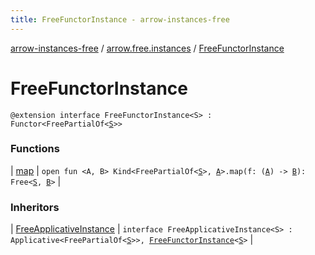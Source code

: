 ```yaml
---
title: FreeFunctorInstance - arrow-instances-free
---
```


[arrow-instances-free](../../index.html) / [arrow.free.instances](../index.html) / [FreeFunctorInstance](./index.html)

# FreeFunctorInstance

`@extension interface FreeFunctorInstance<S> : Functor<FreePartialOf<`[`S`](index.html#S)`>>`

### Functions

| [map](map.html) | `open fun <A, B> Kind<FreePartialOf<`[`S`](index.html#S)`>, `[`A`](map.html#A)`>.map(f: (`[`A`](map.html#A)`) -> `[`B`](map.html#B)`): Free<`[`S`](index.html#S)`, `[`B`](map.html#B)`>` |

### Inheritors

| [FreeApplicativeInstance](../-free-applicative-instance/index.html) | `interface FreeApplicativeInstance<S> : Applicative<FreePartialOf<`[`S`](../-free-applicative-instance/index.html#S)`>>, `[`FreeFunctorInstance`](./index.html)`<`[`S`](../-free-applicative-instance/index.html#S)`>` |

